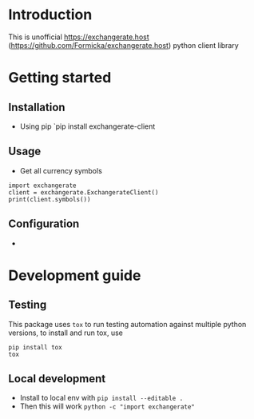 # Introduction
This is unofficial https://exchangerate.host (https://github.com/Formicka/exchangerate.host) python client library

# Getting started

## Installation
- Using pip `pip install exchangerate-client

## Usage
- Get all currency symbols
```
import exchangerate
client = exchangerate.ExchangerateClient()
print(client.symbols())
```

## Configuration
- 

# Development guide
## Testing
This package uses `tox` to run testing automation against multiple python versions, to install and run tox, use

```
pip install tox
tox
```

## Local development
- Install to local env with `pip install --editable .`
- Then this will work `python -c "import exchangerate"`
